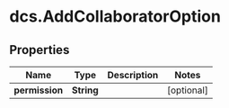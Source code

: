 # dcs.AddCollaboratorOption

## Properties
Name | Type | Description | Notes
------------ | ------------- | ------------- | -------------
**permission** | **String** |  | [optional] 
